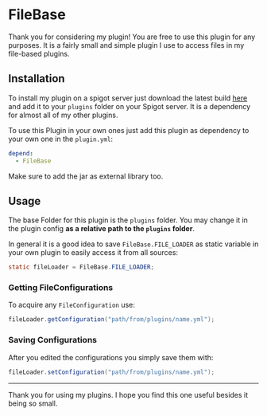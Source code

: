 # FileBase

Thank you for considering my plugin! You are free to use this plugin for any
purposes. It is a fairly small and simple plugin I use to access files in my file-based
plugins.

## Installation

To install my plugin on a spigot server just download the latest build 
[here]() and add it to your `plugins` folder on your Spigot server. It is a dependency
for almost all of my other plugins.

To use this Plugin in your own ones just add this plugin as dependency to your own
one in the `plugin.yml`:
```yaml
depend:
  - FileBase
```
Make sure to add the jar as external library too.

## Usage

The base Folder for this plugin is the `plugins` folder. You may change it in the
plugin config **as a relative path to the `plugins` folder**.

In general it is a good idea to save `FileBase.FILE_LOADER` as static variable in
your own plugin to easily access it from all sources:
```java
static fileLoader = FileBase.FILE_LOADER;
```

### Getting FileConfigurations

To acquire any `FileConfiguration` use:
```java
fileLoader.getConfiguration("path/from/plugins/name.yml");
```

### Saving Configurations

After you edited the configurations you simply save them with:
```java
fileLoader.setConfiguration("path/from/plugins/name.yml");
```

***

Thank you for using my plugins. I hope you find this one useful besides it being so small.
